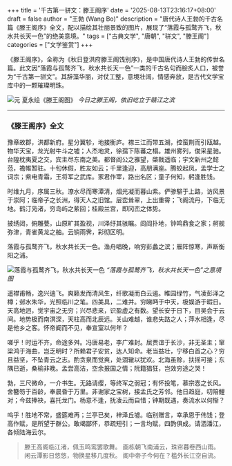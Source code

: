 +++
title = '千古第一骈文：滕王阁序'
date = '2025-08-13T23:16:17+08:00'
draft = false
author = "王勃 (Wang Bo)"
description = "唐代诗人王勃的千古名篇《滕王阁序》全文，配以描绘其壮丽景致的图片，展现了“落霞与孤鹜齐飞，秋水共长天一色”的绝美意境。"
tags = ["古典文学", "唐朝", "骈文", "滕王阁"]
categories = ["文学鉴赏"]
+++

《滕王阁序》，全称为《秋日登洪府滕王阁饯别序》，是中国唐代诗人王勃的传世名篇。此文因“落霞与孤鹜齐飞，秋水共长天一色”一类的千古名句而脍炙人口，被誉为“千古第一骈文”。其辞藻华丽，对仗工整，意境壮阔，情感奔放，是古代文学宝库中的一颗璀璨明珠。

![元 夏永绘《滕王阁图》](https://zh.wikipedia.org/wiki/File:%E5%A4%8F%E6%B0%B8_%E6%BB%95%E7%8E%8B%E9%98%81%E5%9B%BE_%E6%95%A3%E9%A1%B5.jpg)
*今日之滕王阁，依旧屹立于赣江之滨*

---

### **《滕王阁序》全文**

豫章故郡，洪都新府。星分翼轸，地接衡庐。襟三江而带五湖，控蛮荆而引瓯越。物华天宝，龙光射牛斗之墟；人杰地灵，徐孺下陈蕃之榻。雄州雾列，俊采星驰。台隍枕夷夏之交，宾主尽东南之美。都督阎公之雅望，棨戟遥临；宇文新州之懿范，襜帷暂驻。十旬休假，胜友如云；千里逢迎，高朋满座。腾蛟起凤，孟学士之词宗；紫电青霜，王将军之武库。家君作宰，路出名区；童子何知，躬逢胜饯。

时维九月，序属三秋。潦水尽而寒潭清，烟光凝而暮山紫。俨骖騑于上路，访风景于崇阿；临帝子之长洲，得天人之旧馆。层峦耸翠，上出重霄；飞阁流丹，下临无地。鹤汀凫渚，穷岛屿之萦回；桂殿兰宫，即冈峦之体势。

披绣闼，俯雕甍，山原旷其盈视，川泽纡其骇瞩。闾阎扑地，钟鸣鼎食之家；舸舰弥津，青雀黄龙之舳。云销雨霁，彩彻区明。

落霞与孤鹜齐飞，秋水共长天一色。渔舟唱晚，响穷彭蠡之滨；雁阵惊寒，声断衡阳之浦。

![落霞与孤鹜齐飞，秋水共长天一色](http://5b0988e595225.cdn.sohucs.com/images/20200223/8e2d2e051b74485785620dd4494f384f.jpeg)
*“落霞与孤鹜齐飞，秋水共长天一色”之意境图*

遥襟甫畅，逸兴遄飞。爽籁发而清风生，纤歌凝而白云遏。睢园绿竹，气凌彭泽之樽；邺水朱华，光照临川之笔。四美具，二难并。穷睇眄于中天，极娱游于暇日。天高地迥，觉宇宙之无穷；兴尽悲来，识盈虚之有数。望长安于日下，目吴会于云间。地势极而南溟深，天柱高而北辰远。关山难越，谁悲失路之人；萍水相逢，尽是他乡之客。怀帝阍而不见，奉宣室以何年？

嗟乎！时运不齐，命途多舛。冯唐易老，李广难封。屈贾谊于长沙，非无圣主；窜梁鸿于海曲，岂乏明时？所赖君子安贫，达人知命。老当益壮，宁移白首之心？穷且益坚，不坠青云之志。酌贪泉而觉爽，处涸辙以犹欢。北海虽赊，扶摇可接；东隅已逝，桑榆非晚。孟尝高洁，空余报国之情；阮籍猖狂，岂效穷途之哭！

勃，三尺微命，一介书生。无路请缨，等终军之弱冠；有怀投笔，慕宗悫之长风。舍簪笏于百龄，奉晨昏于万里。非谢家之宝树，接孟氏之芳邻。他日趋庭，叨陪鲤对；今兹捧袂，喜托龙门。杨意不逢，抚凌云而自惜；钟期既遇，奏流水以何惭？

呜乎！胜地不常，盛筵难再；兰亭已矣，梓泽丘墟。临别赠言，幸承恩于伟饯；登高作赋，是所望于群公。敢竭鄙怀，恭疏短引；一言均赋，四韵俱成。请洒潘江，各倾陆海云尔。

> 滕王高阁临江渚，佩玉鸣鸾罢歌舞。
> 画栋朝飞南浦云，珠帘暮卷西山雨。
> 闲云潭影日悠悠，物换星移几度秋。
> 阁中帝子今何在？槛外长江空自流。